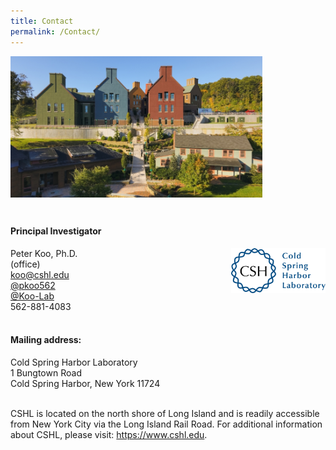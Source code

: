 ```yaml
---
title: Contact
permalink: /Contact/
---
```


<div class="col6 center">
	<img class='img-responsive center-block' src="/images/contacts/cshl4_small.jpg" width="80%" height="80%"/>
 <span style="display: block; margin-bottom: 1em"></span>
      <span style="display: block; margin-bottom: 3em"></span>
</div>


#### <b>Principal Investigator</b><br>
<img align="right" class='img-responsive center-block' src="/images/cshl_logo.png" width="30%" height="30%"/>
Peter Koo, Ph.D.<br>
<i class="fa fa-map-marker" aria-hidden="true"></i> (office)<br>
<a href="mailto:koo@cshl.edu"><i class="fa fa-envelope-o"></i> koo@cshl.edu</a><br>
<a href="https://twitter.com/pkoo562"><i class="fa fa-twitter"></i> @pkoo562</a><br>
<a href="https://github.com/koo-lab"><i class="fa fa-github"></i> @Koo-Lab</a><br>
<i class="fa fa-phone" aria-hidden="true"></i> 562-881-4083<br>
<br>

#### <b>Mailing address:</b><br>
Cold Spring Harbor Laboratory<br>
1 Bungtown Road <br>
Cold Spring Harbor, New York 11724<br>
<br>

CSHL is located on the north shore of Long Island and is readily accessible from New York City via the Long Island Rail Road. For additional information about CSHL, please visit: https://www.cshl.edu.






